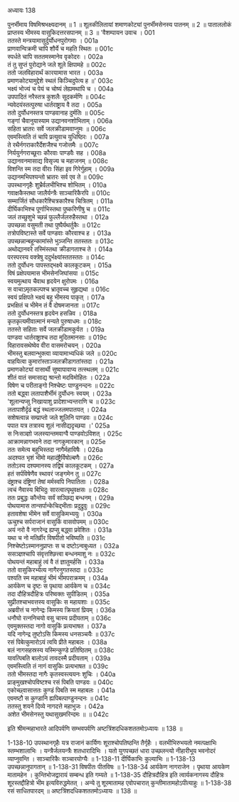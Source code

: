 अध्यायः 138

पुनर्भीमाय विषमिश्रभक्ष्यदानम् ॥ 1 ॥ शूलकीलितायां शमाणकोट्यां पुनर्भीमसेनस्य पातनम् ॥ 2 ॥ पाताललोकं प्राप्तस्य भीमस्य वासुकिदत्तरसपानम् ॥ 3 ॥
\'वैशम्पायन उवाच ।	001  
ततस्ते मन्त्रयामासुर्दुर्योधनपुरोगमाः ।	001a  
प्राणवान्विक्रमी चापि शौर्ये च महति स्थितः ॥	001c  
स्पर्धते चापि सततमस्मानेव वृकोदरः ।	002a  
तं तु सुप्तं पुरोद्याने जले शूले क्षिपामहे ॥	002c  
ततो जलविहारार्थं कारयामास भारत ।	003a  
प्रमाणकोट्यामुद्देशे स्थलं किञ्चिदुपेत्य ह ॥\'	003c  
भक्ष्यं भोज्यं च पेयं च चोष्यं लेह्यमथापि च ।	004a  
उपपादितं नरैस्तत्र कुशलैः सूदकर्मणि ॥	004c  
न्यवेदयंस्तत्पुरुषा धार्तराष्ट्राय वै तदा ।	005a  
ततो दुर्योधनस्तत्र पाण्डवानाह दुर्मतिः ॥	005c  
गङ्गां चैवानुयास्याम उद्यानवनशोभिताम् ।	006a  
सहिता भ्रातरः सर्वे जलक्रीडामवाप्नुमः ॥	006c  
एवमस्त्विति तं चापि प्रत्युवाच युधिष्ठिरः ।	007a  
ते रथैर्नगराकारैर्देशजैश्च गजोत्तमैः ॥	007c  
निर्ययुर्नगराच्छूराः कौरवाः पाण्डवैः सह ।	008a  
उद्यानवनमासाद्य विसृज्य च महाजनम् ॥	008c  
विशन्ति स्म तदा वीराः सिंहा इव गिरेर्गुहाम् ।	009a  
उद्यानमभिपश्यन्तो भ्रातरः सर्व एव ते ॥	009c  
उपस्थानगृहैः शुभ्रैर्वलभीभिश्च शोभितम् ।	010a  
गवाक्षकैस्तथा जालैर्यन्त्रैः साञ्चारिकैरपि ॥	010c  
सम्मार्जितं सौधकारैश्चित्रकारैश्च चित्रितम् ।	011a  
दीर्घिकाभिश्च पूर्णाभिस्तथा पुष्करिणीषु च ॥	011c  
जलं तच्छुशुभे च्छन्नं फुल्लैर्जलरुहैस्तथा ।	012a  
उपच्छन्ना वसुमती तथा पुष्पैर्यथर्तुकैः ॥	012c  
तत्रोपविष्टास्ते सर्वे पाण्डवाः कौरवाश्च ह ।	013a  
उपच्छन्नान्बहून्कामांस्ते भुञ्जन्ति ततस्ततः ॥	013c  
अथोद्यानवरे तस्मिंस्तथा क्रीडागताश्च ते ।	014a  
परस्परस्य वक्त्रेषु ददुर्भक्ष्यांस्ततस्ततः ॥	014c  
ततो दुर्योधनः पापस्तद्भक्ष्ये कालकूटकम् ।	015a  
विषं प्रक्षेपयामास भीमसेनजिघांसया ॥	015c  
स्वयमुत्थाय चैवाथ हृदयेन क्षुरोपमः ।	016a  
स वाचाऽमृतकल्पश्च भ्रातृवच्च सुहृद्यथा ॥	016c  
स्वयं प्रक्षिपते भक्ष्यं बहु भीमस्य पाकृत् ।	017a  
प्रभक्षितं च भीमेन तं वै दोषमजानता ॥	017c  
ततो दुर्योधनस्तत्र हृदयेन हसन्निव ।	018a  
कृतकृत्यमीवात्मानं मन्यते पुरुषाधमः ॥	018c  
ततस्ते सहिताः सर्वे जलक्रीडामकुर्वत ।	019a  
पाण्डवा धार्तराष्ट्राश्च तदा मुदितमानसाः ॥	019c  
विहारावसथेष्वेव वीरा वासमरोचयन् ।	020a  
भीमस्तु बलवान्भुक्त्वा व्यायामाभ्यधिकं जले ॥	020c  
वाहयित्वा कुमारांस्ताञ्जलक्रीडागतांस्तदा ।	021a  
प्रमाणकोट्यां वासार्थी सुष्वापावाप्य तत्स्थलम् ॥	021c  
शीतं वातं समासाद्य श्रान्तो मदविमोहितः ।	022a  
विषेण च परीताङ्गो निश्चेष्टः पाण्डुनन्दनः ॥	022c  
ततो बद्ध्वा लतापाशैर्भीमं दुर्योधनः स्वयम् ।	023a  
\'शूलान्यप्सु निखायाशु प्रादेशाभ्यन्तराणि च ॥	023c  
लतापाशैर्दृढं बद्धं स्थलाज्जलमपातयत् ।	024a  
सशेषत्वान्न सम्प्राप्तो जले शूलिनि पाण्डवः ॥	024c  
पपात यत्र तत्रास्य शूलं नासीद्यदृच्छया ।\'	025a  
स निःसञ्ज्ञो जलस्यान्तमवाग्वै पाण्डवोऽविशत् ।	025c  
आक्रामन्नागभवने तदा नागकुमारकान् ॥	025e  
ततः समेत्य बहुभिस्तदा नागैर्महाविषैः ।	026a  
अदश्यत भृशं भीमो महादंष्ट्रैर्विषोल्बणैः ॥	026c  
ततोऽस्य दश्यमानस्य तद्विषं कालकूटकम् ।	027a  
हतं सर्पविषेणैव स्थावरं जङ्गमेन तु ॥	027c  
दंष्ट्राश्च दंष्ट्रिणां तेषां मर्मस्वपि निपातिताः ।	028a  
त्वचं नैवास्य बिभिदुः सारत्वात्पृथुवक्षसः ॥	028c  
ततः प्रबुद्धः कौन्तेयः सर्वं सञ्छिद्य बन्धनम् ।	029a  
पोथयामास तान्सर्पान्केचिद्भीताः प्रदुद्रुवुः ॥	029c  
हतावशेषा भीमेन सर्वे वासुकिमभ्ययुः ।	030a  
ऊचुश्च सर्पराजानं वासुकिं वासवोपमम् ॥	030c  
अयं नरो वै नागरेन्द्र ह्यप्सु बद्ध्वा प्रवेशितः ।	031a  
यथा च नो मतिर्व्रीर विषपीतो भविष्यति ॥	031c  
निश्चेष्टोऽस्माननुप्राप्तः स च दष्टोऽन्वबुध्यत ।	032a  
ससञ्ज्ञश्चापि संवृत्तश्छित्त्वा बन्धनमाशु नः ॥	032c  
पोथयन्तं महाबाहुं त्वं वै तं ज्ञातुमर्हसि ।	033a  
ततो वासुकिरभ्येत्य नागैरनुगतस्तदा ॥	033c  
पश्यति स्म महाबाहुं भीमं भीमपराक्रमम् ।	034a  
आर्यकेण च दृष्टः स पृथाया आर्यकेण च ॥	034c  
तदा दौहित्रदौहित्रः परिष्वक्तः सुपीडितम् ।	035a  
सुप्रीतश्चाभवत्तस्य वासुकिः स महायशाः ॥	035c  
अब्रवीत्तं च नागेन्द्रः किमस्य क्रियतां प्रियम् ।	036a  
धनौघो रत्ननिचयो वसु चास्य प्रदीयताम् ॥	036c  
एवमुक्तस्तदा नागो वासुकिं प्रत्यभाषत ।	037a  
यदि नागेन्द्र तुष्टोऽसि किमस्य धनसञ्चयैः ॥	037c  
रसं पिबेत्कुमारोऽयं त्वयि प्रीते महाबलः ।	038a  
बलं नागसहस्रस्य यस्मिन्कुण्डे प्रतिष्ठितम् ॥	038c  
यावत्पिबति बालोऽयं तावदस्मै प्रदीयताम् ।	039a  
एवमस्त्विति तं नागं वासुकिः प्रत्यभाषत ॥	039c  
ततो भीमस्तदा नागैः कृतस्वस्त्ययनः शुचिः ।	040a  
प्राङ्मुखश्चोपविष्टश्च रसं पिबति पाण्डवः ॥	040c  
एकोच्छ्वासात्ततः कुण्डं पिबति स्म महाबलः ।	041a  
एवमष्टौ स कुण्डानि ह्यपिबत्पाण्डुनन्दनः ॥	041c  
ततस्तु शयने दिव्ये नागदत्ते महाभुजः ।	042a  
अशेत भीमसेनस्तु यथासुखमरिन्दमः ॥ ॥	042c  

इति श्रीमन्महाभारते आदिपर्वणि सम्भवपर्वणि अष्टत्रिंशदधिकशततमोऽध्यायः ॥ 138 ॥

1-138-10 उपस्थानगृहैः यत्र राजानं कार्यिणः शूराश्चोपतिष्ठन्ति तैर्गृहैः । वलभीभिरुभयतो नमत्पक्षाभिः स्तम्भशालाभिः । यन्त्रैर्जलयन्त्रैः शतधारादिभिः । यतो युगपच्छतं धारा उच्छलन्त्यो नीहारीभूय भवनोदरं व्याप्नुवन्ति । साञ्चारिकैः सञ्चारयोग्यैः ॥ 1-138-11 दीर्घिकाभिः कुल्याभिः ॥ 1-138-13 उपच्छन्नानुपागतान् ॥ 1-138-31 विषपीतः पीतविषः ॥ 1-138-34 आर्यकेण नागराजेन । पृथाया आयकेण मातामहेन । कुन्तिभोजद्वारायं सम्बन्ध इति गम्यते ॥ 1-138-35 दौहित्रदौहित्र इति त्वार्यकनागस्य दौहित्रः शूरस्तद्दौहित्रो भीम इत्यविरुद्धमेतत् । अन्ये तु शूरमातामह एवोपचारात् कुन्तीमातामहोऽपीत्याहुः ॥ 1-138-38 रसं साधितपारदम् ॥ अष्टत्रिंशदधिकशततमोऽध्यायः ॥ 138 ॥
